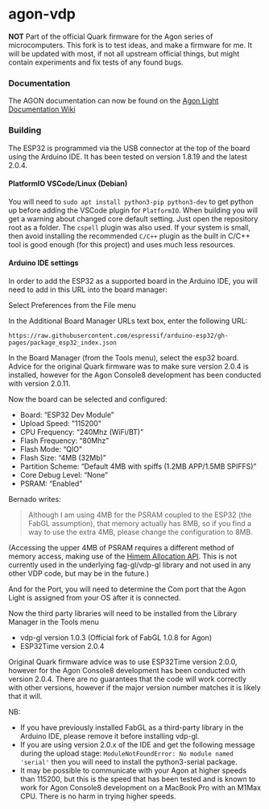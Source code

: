 # agon-vdp

**NOT** Part of the official Quark firmware for the Agon series of microcomputers.
This fork is to test ideas, and make a firmware for me. It will be updated with
most, if not all upstream official things, but might contain experiments and
fix tests of any found bugs.

### Documentation

The AGON documentation can now be found on the [Agon Light Documentation Wiki](https://github.com/breakintoprogram/agon-docs/wiki)

### Building

The ESP32 is programmed via the USB connector at the top of the board using the Arduino IDE. It has been tested on version 1.8.19 and the latest 2.0.4.

#### PlatformIO VSCode/Linux (Debian)

You will need to `sudo apt install python3-pip python3-dev` to get python up before adding the VSCode plugin for `PlatformIO`. When building you will get a warning about changed core default setting. Just open the repository root as a
folder. The `cspell` plugin was also used. If your system is small, then avoid installing the recommended `C/C++` plugin
as the built in C/C++ tool is good enough (for this project) and uses much less resources.

#### Arduino IDE settings

In order to add the ESP32 as a supported board in the Arduino IDE, you will need to add in this URL into the board manager:

Select Preferences from the File menu

In the Additional Board Manager URLs text box, enter the following URL:

`https://raw.githubusercontent.com/espressif/arduino-esp32/gh-pages/package_esp32_index.json`

In the Board Manager (from the Tools menu), select the esp32 board. Advice for the original Quark firmware was to make sure version 2.0.4 is installed, however for the Agon Console8 development has been conducted with version 2.0.11.

Now the board can be selected and configured:

* Board: “ESP32 Dev Module”
* Upload Speed: "115200"
* CPU Frequency: “240Mhz (WiFi/BT)”
* Flash Frequency: “80Mhz”
* Flash Mode: “QIO”
* Flash Size: “4MB (32Mb)”
* Partition Scheme: “Default 4MB with spiffs (1.2MB APP/1.5MB SPIFFS)”
* Core Debug Level: “None”
* PSRAM: “Enabled”

Bernado writes:

> Although I am using 4MB for the PSRAM coupled to the ESP32 (the FabGL assumption), that memory actually has 8MB, so if you find a way to use the extra 4MB, please change the configuration to 8MB.

(Accessing the upper 4MB of PSRAM requires a different method of memory access, making use of the [Himem Allocation API](https://docs.espressif.com/projects/esp-idf/en/latest/esp32/api-reference/system/himem.html).  This is not currently used in the underlying fag-gl/vdp-gl library and not used in any other VDP code, but may be in the future.)

And for the Port, you will need to determine the Com port that the Agon Light is assigned from your OS after it is connected.

Now the third party libraries will need to be installed from the Library Manager in the Tools menu

* vdp-gl version 1.0.3 (Official fork of FabGL 1.0.8 for Agon)
* ESP32Time version 2.0.4

Original Quark firmware advice was to use ESP32Time version 2.0.0, however for the Agon Console8 development has been conducted with version 2.0.4.  There are no guarantees that the code will work correctly with other versions, however if the major version number matches it is likely that it will.

NB:

- If you have previously installed FabGL as a third-party library in the Arduino IDE, please remove it before installing vdp-gl.
- If you are using version 2.0.x of the IDE and get the following message during the upload stage: `ModuleNotFoundError: No module named 'serial'` then you will need to install the python3-serial package.
- It may be possible to communicate with your Agon at higher speeds than 115200, but this is the speed that has been tested and is known to work for Agon Console8 development on a MacBook Pro with an M1Max CPU.  There is no harm in trying higher speeds.
